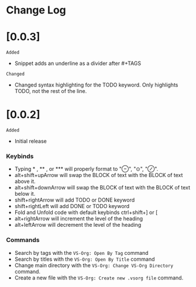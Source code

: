 # Change Log

# [0.0.3]

`Added`

- Snippet adds an underline as a divider after #+TAGS

`Changed`

- Changed syntax highlighting for the TODO keyword. Only highlights TODO, not the rest of the line.

# [0.0.2]

`Added`

- Initial release

### Keybinds

- Typing \* , ** , or \*** will properly format to "⊖", "⊙", "⊘".
- alt+shift+upArrow will swap the BLOCK of text with the BLOCK of text above it.
- alt+shift+downArrow will swap the BLOCK of text with the BLOCK of text below it.
- shift+rightArrow will add TODO or DONE keyword
- shift+rightLeft will add DONE or TODO keyword
- Fold and Unfold code with default keybinds ctrl+shift+] or [
- alt+rightArrow will increment the level of the heading
- alt+leftArrow will decrement the level of the heading

### Commands

- Search by tags with the `VS-Org: Open By Tag` command
- Search by titles with the `VS-Org: Open By Title` command
- Change main directory with the `VS-Org: Change VS-Org Directory` command.
- Create a new file with the `VS-Org: Create new .vsorg file` command.
